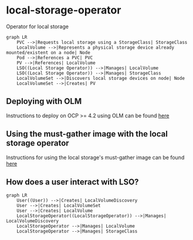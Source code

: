 # local-storage-operator
Operator for local storage

```mermaid
graph LR
    PVC -->|Requests local storage using a StorageClass| StorageClass
    LocalVolume -->|Represents a physical storage device already mounted/existent on a node| Node
    Pod -->|References a PVC| PVC
    PV -->|References| LocalVolume
    LSO((Local Storage Operator)) -->|Manages| LocalVolume
    LSO((Local Storage Operator)) -->|Manages| StorageClass
    LocalVolumeSet -->|Discovers local storage devices on node| Node
    LocalVolumeSet -->|Creates| PV
```

## Deploying with OLM
Instructions to deploy on OCP >= 4.2 using OLM can be found [here](docs/deploy-with-olm.md)

## Using the must-gather image with the local storage operator
Instructions for using the local storage's must-gather image can be found [here](docs/must-gather.md)

## How does a user interact with LSO?
```mermaid
graph LR
    User((User)) -->|Creates| LocalVolumeDiscovery
    User -->|Creates| LocalVolumeSet
    User -->|Creates| LocalVolume
    LocalStorageOperator((LocalStorageOperator)) -->|Manages| LocalVolumeDiscovery
    LocalStorageOperator -->|Manages| LocalVolume
    LocalStorageOperator -->|Manages| StorageClass
```
